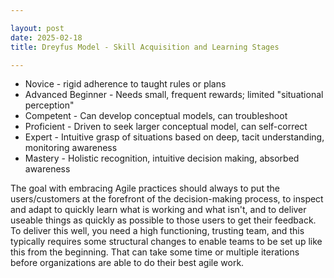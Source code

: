 ```yaml
---

layout: post
date: 2025-02-18
title: Dreyfus Model - Skill Acquisition and Learning Stages

---
```


- Novice - rigid adherence to taught rules or plans
- Advanced Beginner - Needs small, frequent rewards; limited "situational perception"
- Competent - Can develop conceptual models, can troubleshoot
- Proficient - Driven to seek larger conceptual model, can self-correct
- Expert - Intuitive grasp of situations based on deep, tacit understanding, monitoring awareness
- Mastery - Holistic recognition, intuitive decision making, absorbed awareness

The goal with embracing Agile practices should always to put the users/customers at the forefront of the decision-making process, to inspect and adapt to quickly learn what is working and what isn't, and to deliver useable things as quickly as possible to those users to get their feedback. To deliver this well, you need a high functioning, trusting team, and this typically requires some structural changes to enable teams to be set up like this from the beginning. That can take some time or multiple iterations before organizations are able to do their best agile work.
